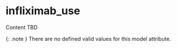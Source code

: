 # infliximab_use
Content TBD


{: .note }
There are no defined valid values for this model attribute.

